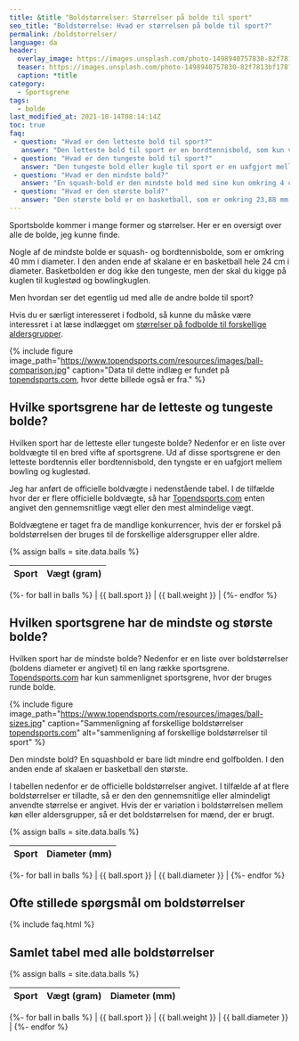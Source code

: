 ```yaml
---
title: &title "Boldstørrelser: Størrelser på bolde til sport"
seo_title: "Boldstørrelse: Hvad er størrelsen på bolde til sport?"
permalink: /boldstorrelser/
language: da
header:
  overlay_image: https://images.unsplash.com/photo-1498940757830-82f7813bf178?ixid=MnwxMjA3fDB8MHxwaG90by1wYWdlfHx8fGVufDB8fHx8&ixlib=rb-1.2.1&auto=format&fit=crop&height=630&w=1200&q=10
  teaser: https://images.unsplash.com/photo-1498940757830-82f7813bf178?ixid=MnwxMjA3fDB8MHxwaG90by1wYWdlfHx8fGVufDB8fHx8&ixlib=rb-1.2.1&auto=format&fit=crop&height=300&w=400&q=10
  caption: *title
category:
  - Sportsgrene
tags:
  - bolde
last_modified_at: 2021-10-14T08:14:14Z
toc: true
faq:
 - question: "Hvad er den letteste bold til sport?"
   answer: "Den letteste bold til sport er en bordtennisbold, som kun vejer 2,7 gram."
 - question: "Hvad er den tungeste bold til sport?"
   answer: "Den tungeste bold eller kugle til sport er en uafgjort mellem bowling og kuglestød. Kuglen vejer til begge idrætsgrene 7,26 kg."
 - question: "Hvad er den mindste bold?"
   answer: "En squash-bold er den mindste bold med sine kun omkring 4 cm i diameter." 
 - question: "Hvad er den største bold?"
   answer: "Den største bold er en basketball, som er omkring 23,88 mm i diameter"
---
```


Sportsbolde kommer i mange former og størrelser. Her er en oversigt over alle de bolde, jeg kunne finde.

Nogle af de mindste bolde er squash- og bordtennisbolde, som er omkring 40 mm i diameter. I den anden ende af skalane er en basketball hele 24 cm i diameter. Basketbolden er dog ikke den tungeste, men der skal du kigge på kuglen til kuglestød og bowlingkuglen.

Men hvordan ser det egentlig ud med alle de andre bolde til sport?

Hvis du er særligt interesseret i fodbold, så kunne du måske være interessret i at læse indlægget om [størrelser på fodbolde til forskellige aldersgrupper](https://www.legestue.net/hvor-stor-og-hvad-vejer-en-fodbold/).

{% include figure image_path="https://www.topendsports.com/resources/images/ball-comparison.jpg" caption="Data til dette indlæg er fundet på [topendsports.com](https://www.topendsports.com/resources/equipment-balls.htm), hvor dette billede også er fra." %}

## Hvilke sportsgrene har de letteste og tungeste bolde?

Hvilken sport har de letteste eller tungeste bolde? Nedenfor er en liste over boldvægte til en bred vifte af sportsgrene. Ud af disse sportsgrene er den letteste bordtennis eller bordtennisbold, den tyngste er en uafgjort mellem bowling og kuglestød.

Jeg har anført de officielle boldvægte i nedenstående tabel. I de tilfælde hvor der er flere officielle boldvægte, så har [Topendsports.com](https://www.topendsports.com/resources/equipment-ball-weight.htm) enten angivet den gennemsnitlige vægt eller den mest almindelige vægt.

Boldvægtene er taget fra de mandlige konkurrencer, hvis der er forskel på boldstørrelsen der bruges til de forskellige aldersgrupper eller aldre.

{% assign balls = site.data.balls %}

| Sport | Vægt (gram) | 
|-|-|
{%- for ball in balls %}
| {{ ball.sport }} | {{ ball.weight }} |
{%- endfor %}

## Hvilken sportsgrene har de mindste og største bolde?

Hvilken sport har de mindste bolde? Nedenfor er en liste over boldstørrelser (boldens diameter er angivet) til en lang række sportsgrene. [Topendsports.com](https://www.topendsports.com/resources/equipment-ball-size.htm) har kun sammenlignet sportsgrene, hvor der bruges runde bolde.

{% include figure image_path="https://www.topendsports.com/resources/images/ball-sizes.jpg" caption="Sammenligning af forskellige boldstørrelser [topendsports.com](https://www.topendsports.com/resources/equipment-ball-size.htm)" alt="sammenligning af forskellige boldstørrelser til sport" %}

Den mindste bold? En squashbold er bare lidt mindre end golfbolden. I den anden ende af skalaen er basketball den største.

I tabellen nedenfor er de officielle boldstørrelser angivet. I tilfælde af at flere boldstørrelser er tilladte, så er den den gennemsnitlige eller almindeligt anvendte størrelse er angivet. Hvis der er variation i boldstørrelsen mellem køn eller aldersgrupper, så er det boldstørrelsen for mænd, der er brugt.

{% assign balls = site.data.balls %}

| Sport | Diameter (mm) | 
|-|-|
{%- for ball in balls %}
| {{ ball.sport }} | {{ ball.diameter }} |
{%- endfor %}

## Ofte stillede spørgsmål om boldstørrelser

{% include faq.html %}

## Samlet tabel med alle boldstørrelser

{% assign balls = site.data.balls %}

| Sport | Vægt (gram) | Diameter (mm) | 
|-|-|-|
{%- for ball in balls %}
| {{ ball.sport }} | {{ ball.weight }} | {{ ball.diameter }} |
{%- endfor %}
